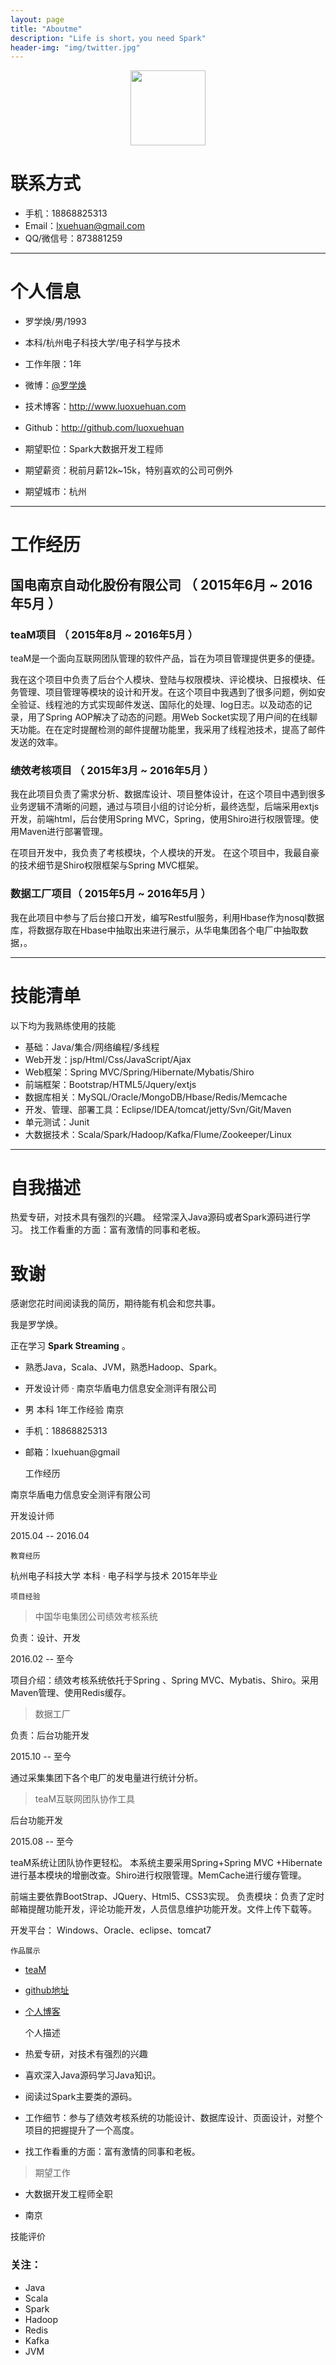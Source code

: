 ```yaml
---
layout: page
title: "Aboutme"
description: "Life is short，you need Spark"
header-img: "img/twitter.jpg"
---
```



<center>
    <p><img src="http://img.blog.csdn.net/20160422150216341" width="120" align="center"></p>
</center>

# 联系方式

- 手机：18868825313
- Email：lxuehuan@gmail.com
- QQ/微信号：873881259

---

# 个人信息

 - 罗学焕/男/1993 
 - 本科/杭州电子科技大学/电子科学与技术 
 - 工作年限：1年
 - 微博：[@罗学焕](http://weibo.com/luoxuehuan)
 - 技术博客：http://www.luoxuehuan.com 
 - Github：http://github.com/luoxuehuan

 - 期望职位：Spark大数据开发工程师
 - 期望薪资：税前月薪12k~15k，特别喜欢的公司可例外
 - 期望城市：杭州

---

# 工作经历

## 国电南京自动化股份有限公司 （ 2015年6月 ~ 2016年5月 ）

### teaM项目 （ 2015年8月 ~ 2016年5月 ）

teaM是一个面向互联网团队管理的软件产品，旨在为项目管理提供更多的便捷。

我在这个项目中负责了后台个人模块、登陆与权限模块、评论模块、日报模块、任务管理、项目管理等模块的设计和开发。在这个项目中我遇到了很多问题，例如安全验证、线程池的方式实现邮件发送、国际化的处理、log日志。以及动态的记录，用了Spring AOP解决了动态的问题。用Web Socket实现了用户间的在线聊天功能。在在定时提醒检测的邮件提醒功能里，我采用了线程池技术，提高了邮件发送的效率。

### 绩效考核项目 （ 2015年3月 ~ 2016年5月 ）

我在此项目负责了需求分析、数据库设计、项目整体设计，在这个项目中遇到很多业务逻辑不清晰的问题，通过与项目小组的讨论分析，最终选型，后端采用extjs开发，前端html，后台使用Spring MVC，Spring，使用Shiro进行权限管理。使用Maven进行部署管理。

在项目开发中，我负责了考核模块，个人模块的开发。
在这个项目中，我最自豪的技术细节是Shiro权限框架与Spring MVC框架。

### 数据工厂项目（ 2015年5月 ~ 2016年5月 ）

我在此项目中参与了后台接口开发，编写Restful服务，利用Hbase作为nosql数据库，将数据存取在Hbase中抽取出来进行展示，从华电集团各个电厂中抽取数据，。

---

# 技能清单

以下均为我熟练使用的技能

- 基础：Java/集合/网络编程/多线程
- Web开发：jsp/Html/Css/JavaScript/Ajax
- Web框架：Spring MVC/Spring/Hibernate/Mybatis/Shiro
- 前端框架：Bootstrap/HTML5/Jquery/extjs
- 数据库相关：MySQL/Oracle/MongoDB/Hbase/Redis/Memcache
- 开发、管理、部署工具：Eclipse/IDEA/tomcat/jetty/Svn/Git/Maven
- 单元测试：Junit
- 大数据技术：Scala/Spark/Hadoop/Kafka/Flume/Zookeeper/Linux

---
# 自我描述

热爱专研，对技术具有强烈的兴趣。
经常深入Java源码或者Spark源码进行学习。
找工作看重的方面：富有激情的同事和老板。

# 致谢

感谢您花时间阅读我的简历，期待能有机会和您共事。


我是罗学焕。

正在学习 **Spark Streaming** 。

- 熟悉Java，Scala、JVM，熟悉Hadoop、Spark。

- 开发设计师 · 南京华盾电力信息安全测评有限公司

- 男   本科  1年工作经验   南京

- 手机：18868825313   

- 邮箱：lxuehuan@gmail


	工作经历

南京华盾电力信息安全测评有限公司

开发设计师

2015.04 -- 2016.04

	教育经历

杭州电子科技大学
本科 · 电子科学与技术
2015年毕业

	项目经验

>中国华电集团公司绩效考核系统

负责：设计、开发

2016.02 -- 至今

项目介绍：绩效考核系统依托于Spring 、Spring MVC、Mybatis、Shiro。采用Maven管理、使用Redis缓存。

>数据工厂


负责：后台功能开发

2015.10 -- 至今

通过采集集团下各个电厂的发电量进行统计分析。

>teaM互联网团队协作工具

后台功能开发

2015.08 -- 至今

teaM系统让团队协作更轻松。
本系统主要采用Spring+Spring MVC +Hibernate进行基本模块的增删改查。Shiro进行权限管理。MemCache进行缓存管理。

前端主要依靠BootStrap、JQuery、Html5、CSS3实现。
负责模块：负责了定时邮箱提醒功能开发，评论功能开发，人员信息维护功能开发。文件上传下载等。

开发平台： Windows、Oracle、eclipse、tomcat7


	作品展示

- [teaM](http://t.cn/RqCYOAZ)
 
- [github地址](http://github.com/luoxuehuan)
 
- [个人博客](http://www.luoxuehuan.com)

	个人描述

- 热爱专研，对技术有强烈的兴趣
- 喜欢深入Java源码学习Java知识。

- 阅读过Spark主要类的源码。

- 工作细节：参与了绩效考核系统的功能设计、数据库设计、页面设计，对整个项目的把握提升了一个高度。

- 找工作看重的方面：富有激情的同事和老板。

>期望工作

- 大数据开发工程师全职

- 南京


技能评价

### 关注：

- Java
- Scala
- Spark
- Hadoop
- Redis
- Kafka
- JVM









